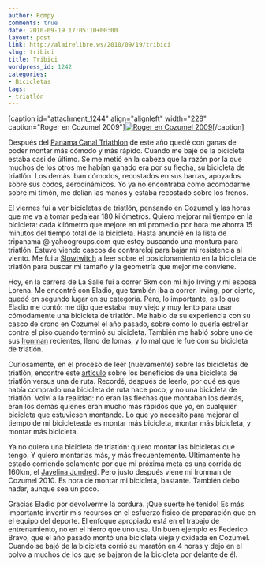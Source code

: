 ```yaml
---
author: Rompy
comments: true
date: 2010-09-19 17:05:10+00:00
layout: post
link: http://alairelibre.ws/2010/09/19/tribici
slug: tribici
title: Tribici
wordpress_id: 1242
categories:
- Bicicletas
tags:
- triatlón
---
```


[caption id="attachment_1244" align="alignleft" width="228" caption="Roger en Cozumel 2009"][![Roger en Cozumel 2009](http://alairelibre.ws/wp-content/uploads/2010/09/01130C-228x300.jpg)](http://alairelibre.ws/wp-content/uploads/2010/09/01130C.jpg)[/caption]

Después del [Panama Canal Triathlon](http://alairelibre.ws/2010/08/30/panama-canal-triathlon-2010) de este año quedé con ganas de poder montar más cómodo y más rápido. Cuando me bajé de la bicicleta estaba casi de último. Se me metió en la cabeza que la razón por la que muchos de los otros me habían ganado era por su flecha, su bicicleta de triatlón. Los demás iban cómodos, recostados en sus barras, apoyados sobre sus codos, aerodinámicos. Yo ya no encontraba como acomodarme sobre mi timón, me dolían las manos y estaba recostado sobre los frenos.

El viernes fui a ver bicicletas de triatlón, pensando en Cozumel y las horas que me va a tomar pedalear 180 kilómetros. Quiero mejorar mi tiempo en la bicicleta: cada kilómetro que mejore en mi promedio por hora me ahorra 15 minutos del tiempo total de la bicicleta. Hasta anuncié en la lista de tripanama @ yahoogroups.com que estoy buscando una montura para triatlón. Estuve viendo cascos de contrareloj para bajar mi resistencia al viento. Me fui a [Slowtwitch](http://slowtwitch.com) a leer sobre el posicionamiento en la bicicleta de triatlón para buscar mi tamaño y la geometría que mejor me conviene.

Hoy, en la carrera de La Salle fui a correr 5km con mi hijo Irving y mi esposa Lorena. Me encontré con Eladio, que también iba a correr. Irving, por cierto, quedó en segundo lugar en su categoría. Pero, lo importante, es lo que Eladio me contó: me dijo que estaba muy viejo y muy lento para usar cómodamente una bicicleta de triatlón. Me hablo de su experiencia con su casco de crono en Cozumel el año pasado, sobre como lo quería estrellar contra el piso cuando terminó su bicicleta. También me habló sobre uno de sus [Ironman](http://ironman.com) recientes, lleno de lomas, y lo mal que le fue con su bicicleta de triatlón.

Curiosamente, en el proceso de leer (nuevamente) sobre las bicicletas de triatlón, encontré este [artículo](http://www.slowtwitch.com/Bike_Fit/General_Fit_Articles/Tri_road_or_tweener__647.html) sobre los beneficios de una bicicleta de triatlón versus una de ruta. Recordé, después de leerlo, por qué es que había comprado una bicicleta de ruta hace poco, y no una bicicleta de triatlón. Volví a la realidad: no eran las flechas que montaban los demás, eran los demás quienes eran mucho más rápidos que yo, en cualquier bicicleta que estuviesen montando. Lo que yo necesito para mejorar el tiempo de mi bicicleteada es montar más bicicleta, montar más bicicleta, y montar más bicicleta.

Ya no quiero una bicicleta de triatlón: quiero montar las bicicletas que tengo. Y quiero montarlas más, y más frecuentemente. Ultimamente he estado corriendo solamente por que mi próxima meta es una corrida de 160km, el [Javelina Jundred](http://www.javelinajundred.com/page.php?12). Pero justo después viene mi Ironman de Cozumel 2010. Es hora de montar mi bicicleta, bastante. También debo nadar, aunque sea un poco.

Gracias Eladio por devolverme la cordura. ¡Que suerte he tenido! Es más importante invertir mis recursos en el esfuerzo físico de preparación que en el equipo del deporte. El enfoque apropiado está en el trabajo de entrenamiento, no en el hierro que uno usa. Un buen ejemplo es Federico Bravo, que el año pasado montó una bicicleta vieja y oxidada en Cozumel. Cuando se bajó de la bicicleta corrió su maratón en 4 horas y dejo en el polvo a muchos de los que se bajaron de la bicicleta por delante de él.
